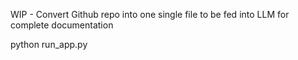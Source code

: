 WIP - Convert Github repo into one single file to be fed into LLM for complete documentation

python run_app.py
